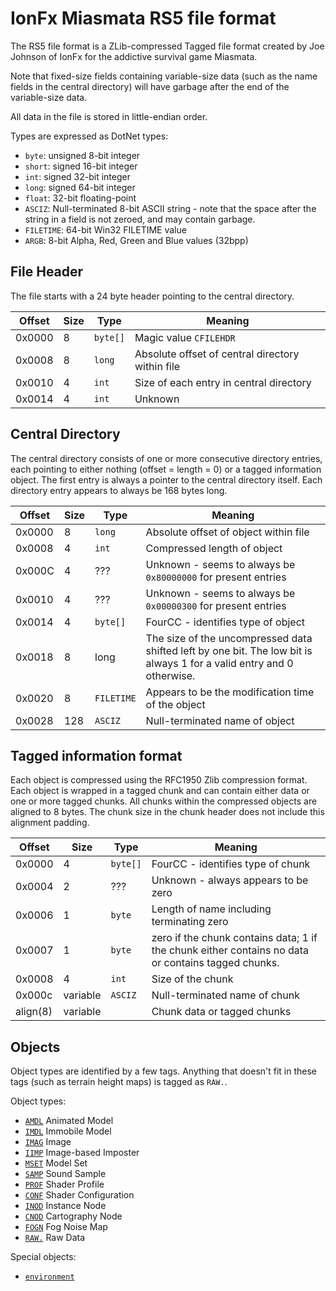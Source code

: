 # IonFx Miasmata RS5 file format

The RS5 file format is a ZLib-compressed Tagged file format created by Joe Johnson of IonFx for the addictive survival game Miasmata.

Note that fixed-size fields containing variable-size data (such as the name fields in the central directory) will have garbage after the end of the variable-size data.

All data in the file is stored in little-endian order.

Types are expressed as DotNet types:
* `byte`: unsigned 8-bit integer
* `short`: signed 16-bit integer
* `int`: signed 32-bit integer
* `long`: signed 64-bit integer
* `float`: 32-bit floating-point
* `ASCIZ`: Null-terminated 8-bit ASCII string - note that the space after the string in a field is not zeroed, and may contain garbage.
* `FILETIME`: 64-bit Win32 FILETIME value
* `ARGB`: 8-bit Alpha, Red, Green and Blue values (32bpp)

## File Header

The file starts with a 24 byte header pointing to the central directory.

Offset   | Size     | Type         | Meaning
---------|----------|--------------|----------
0x0000   | 8        | `byte[]`     | Magic value `CFILEHDR`
0x0008   | 8        | `long`       | Absolute offset of central directory within file
0x0010   | 4        | `int`        | Size of each entry in central directory
0x0014   | 4        | `int`        | Unknown

## Central Directory

The central directory consists of one or more consecutive directory entries, each pointing to either nothing (offset = length = 0) or a tagged information object. The first entry is always a pointer to the central directory itself. Each directory entry appears to always be 168 bytes long.


Offset   | Size     | Type         | Meaning
---------|----------|--------------|----------
0x0000   | 8        | `long`       | Absolute offset of object within file
0x0008   | 4        | `int`        | Compressed length of object
0x000C   | 4        | ???          | Unknown - seems to always be `0x80000000` for present entries
0x0010   | 4        | ???          | Unknown - seems to always be `0x00000300` for present entries
0x0014   | 4        | `byte[]`     | FourCC - identifies type of object
0x0018   | 8        | long         | The size of the uncompressed data shifted left by one bit. The low bit is always 1 for a valid entry and 0 otherwise.
0x0020   | 8        | `FILETIME`   | Appears to be the modification time of the object
0x0028   | 128      | `ASCIZ`      | Null-terminated name of object

## Tagged information format

Each object is compressed using the RFC1950 Zlib compression format. Each object is wrapped in a tagged chunk and can contain either data or one or more tagged chunks. All chunks within the compressed objects are aligned to 8 bytes. The chunk size in the chunk header does not include this alignment padding.

Offset   | Size     | Type         | Meaning
---------|----------|--------------|----------
0x0000   | 4        | `byte[]`     | FourCC - identifies type of chunk
0x0004   | 2        | ???          | Unknown - always appears to be zero
0x0006   | 1        | `byte`       | Length of name including terminating zero
0x0007   | 1        | `byte`       | zero if the chunk contains data; 1 if the chunk either contains no data or contains tagged chunks.
0x0008   | 4        | `int`        | Size of the chunk
0x000c   | variable | `ASCIZ`      | Null-terminated name of chunk
align(8) | variable |              | Chunk data or tagged chunks

## Objects

Object types are identified by a few tags. Anything that doesn't fit in these tags (such as terrain height maps) is tagged as `RAW.`.

Object types:
* [`AMDL`](AMDL-\(Animated-Model\).md) Animated Model
* [`IMDL`](IMDL-\(Immobile-Model\).md) Immobile Model
* [`IMAG`](IMAG-\(Image\).md) Image
* [`IIMP`](IIMP-\(Image-based-Imposter\).md) Image-based Imposter
* [`MSET`](MSET-\(Model-Set\).md) Model Set
* [`SAMP`](SAMP-\(Sound-Sample\).md) Sound Sample
* [`PROF`](PROF-\(Shader-Profile\).md) Shader Profile
* [`CONF`](CONF-\(Shader-Configuration\).md) Shader Configuration
* [`INOD`](INOD-\(Instance-Node\).md) Instance Node
* [`CNOD`](CNOD-\(Cartography-Node\).md) Cartography Node
* [`FOGN`](FOGN-\(Fog-Noise-Map\).md) Fog Noise Map
* [`RAW.`](RAW.-\(Raw-Data\).md) Raw Data

Special objects:
* [`environment`](Environment-settings.md)
